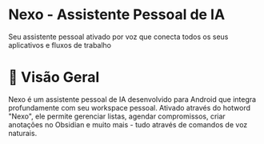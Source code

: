 # Nexo - Assistente Pessoal de IA

Seu assistente pessoal ativado por voz que conecta todos os seus aplicativos e fluxos de trabalho

# 🎯 Visão Geral
Nexo é um assistente pessoal de IA desenvolvido para Android que integra profundamente com seu workspace pessoal. Ativado através do hotword "Nexo", ele permite gerenciar listas, agendar compromissos, criar anotações no Obsidian e muito mais - tudo através de comandos de voz naturais.

